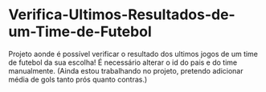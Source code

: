 # Verifica-Ultimos-Resultados-de-um-Time-de-Futebol
Projeto aonde é possível verificar o resultado dos ultimos jogos de um time de futebol da sua escolha!
É necessário alterar o id do pais e do time manualmente. (Ainda estou trabalhando no projeto, pretendo adicionar média de gols tanto prós quanto contras.)
